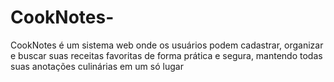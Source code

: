 # CookNotes-
CookNotes é um sistema web onde os usuários podem cadastrar, organizar e buscar suas receitas favoritas de forma prática e segura, mantendo todas suas anotações culinárias em um só lugar
